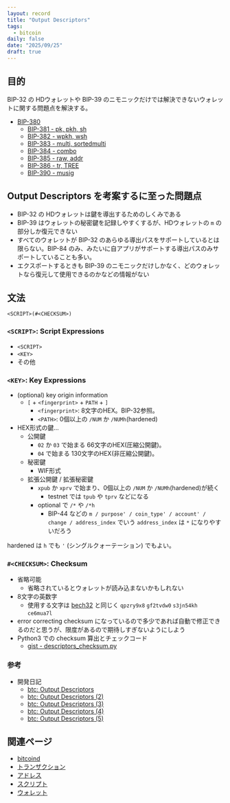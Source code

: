 ```yaml
---
layout: record
title: "Output Descriptors"
tags:
  - bitcoin
daily: false
date: "2025/09/25"
draft: true
---
```


## 目的

BIP-32 の HDウォレットや BIP-39 のニモニックだけでは解決できないウォレットに関する問題点を解決する。

* [BIP-380](https://github.com/bitcoin/bips/blob/master/bip-0380.mediawiki)
  * [BIP-381 - pk, pkh, sh](https://github.com/bitcoin/bips/blob/master/bip-0381.mediawiki)
  * [BIP-382 - wpkh, wsh](https://github.com/bitcoin/bips/blob/master/bip-0382.mediawiki)
  * [BIP-383 - multi, sortedmulti](https://github.com/bitcoin/bips/blob/master/bip-0383.mediawiki)
  * [BIP-384 - combo](https://github.com/bitcoin/bips/blob/master/bip-0384.mediawiki)
  * [BIP-385 - raw, addr](https://github.com/bitcoin/bips/blob/master/bip-0385.mediawiki)
  * [BIP-386 - tr, TREE](https://github.com/bitcoin/bips/blob/master/bip-0386.mediawiki)
  * [BIP-390 - musig](https://github.com/bitcoin/bips/blob/master/bip-0390.mediawiki)

## Output Descriptors を考案するに至った問題点

* BIP-32 の HDウォレットは鍵を導出するためのしくみである
* BIP-39 はウォレットの秘密鍵を記録しやすくするが、HDウォレットの `m` の部分しか復元できない
* すべてのウォレットが BIP-32 のあらゆる導出パスをサポートしているとは限らない。BIP-84 のみ、みたいに自アプリがサポートする導出パスのみサポートしていることも多い。
* エクスポートするときも BIP-39 のニモニックだけしかなく、どのウォレットなら復元して使用できるのかなどの情報がない

## 文法

`<SCRIPT>(#<CHECKSUM>)`

### `<SCRIPT>`: Script Expressions

* `<SCRIPT>`
* `<KEY>`
* その他

### `<KEY>`: Key Expressions

* (optional) key origin information
  * `[` + `<fingerprint>` + `PATH` + `]`
    * `<fingerprint>`: 8文字のHEX。BIP-32参照。
    * `<PATH>`: 0個以上の `/NUM` か `/NUMh`(hardened)
* HEX形式の鍵...
  * 公開鍵
    * `02` か `03` で始まる 66文字のHEX(圧縮公開鍵)。
    * `04` で始まる 130文字のHEX(非圧縮公開鍵)。
  * 秘密鍵
    * WIF形式
  * 拡張公開鍵 / 拡張秘密鍵
    * `xpub` か `xprv` で始まり、0個以上の `/NUM` か `/NUMh`(hardened)が続く
      * testnet では `tpub` や `tprv` などになる
    * optional で `/*` や `/*h` 
      * BIP-44 などの `m / purpose' / coin_type' / account' / change / address_index` でいう `address_index` は `*` になりやすいだろう

hardened は `h` でも `'` (シングルクォーテーション) でもよい。

### `#<CHECKSUM>`: Checksum

* 省略可能
  * 省略されているとウォレットが読み込まないかもしれない
* 8文字の英数字
  * 使用する文字は [bech32](https://github.com/bitcoin/bips/blob/master/bip-0173.mediawiki#bech32) と同じく `qpzry9x8` `gf2tvdw0` `s3jn54kh` `ce6mua7l`
* error correcting checksum になっているので多少であれば自動で修正できるのだと思うが、限度があるので期待しすぎないようにしよう
* Python3 での checksum 算出とチェックコード
  * [gist - descriptors_checksum.py](https://gist.github.com/hirokuma/bbae79effd16d8345e7fa4f5fa1d70ee)

### 参考

* 開発日記
  * [btc: Output Descriptors](https://blog.hirokuma.work/2025/02/20250224-btc.html)
  * [btc: Output Descriptors (2)](https://blog.hirokuma.work/2025/02/20250225-btc2.html)
  * [btc: Output Descriptors (3)](https://blog.hirokuma.work/2025/03/20250301-btc.html)
  * [btc: Output Descriptors (4)](https://blog.hirokuma.work/2025/03/20250302-btc.html)
  * [btc: Output Descriptors (5)](https://blog.hirokuma.work/2025/03/20250303-btc.html)

## 関連ページ

* [bitcoind](./bitcoind.md)
* [トランザクション](./transactions.md)
* [アドレス](./address.md)
* [スクリプト](./script.md)
* [ウォレット](./wallet.md)
